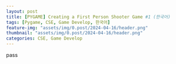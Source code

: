 ```yaml
---
layout: post
title: [PYGAME] Creating a First Person Shooter Game #1 (한국어)
tags: [Pygame, CSE, Game Develop, 한국어]
feature-img: "assets/img/0.post/2024-04-16/header.png"
thumbnail: "assets/img/0.post/2024-04-16/header.png"
categories: CSE, Game Develop
---
```


pass

